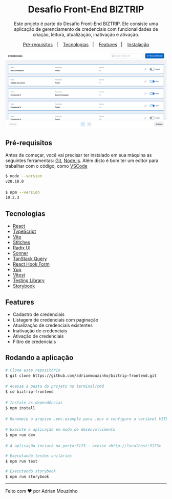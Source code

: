 <h1 align="center"> 
	Desafio Front-End BIZTRIP
</h1>

<p align="center">
  Este projeto é parte do Desafio Front-End BIZTRIP. Ele consiste uma aplicação de gerenciamento de credenciais com funcionalidades de criação, leitura, atualização, inativação e ativação.
</p>

<p align="center">
  <a href="#pre-requisitos">Pré-requisitos</a>&nbsp;&nbsp;&nbsp;|&nbsp;&nbsp;&nbsp;
  <a href="#tecnologias">Tecnologias</a>&nbsp;&nbsp;&nbsp;|&nbsp;&nbsp;&nbsp;
  <a href="#features">Features</a>&nbsp;&nbsp;&nbsp;|&nbsp;&nbsp;&nbsp;
  <a href="#rodando-a-aplicacao">Instalação</a>
</p>

<p align="center">
    <img alt="Biztrip Preview" title="Biztrip Preview" src=".github/biztrip-preview.png" />
</p>

<h2 id="pre-requisitos">Pré-requisitos</h2>

Antes de começar, você vai precisar ter instalado em sua máquina as seguintes ferramentas:
[Git](https://git-scm.com), [Node.js](https://nodejs.org/en/). 
Além disto é bom ter um editor para trabalhar com o código, como [VSCode](https://code.visualstudio.com/)

```bash
$ node --version
v20.10.0

$ npm --version
10.2.3
```

<h2 id="tecnologias">Tecnologias</h2>

- [React](https://react.dev/)
- [TypeScript](https://www.typescriptlang.org/)
- [Vite](https://vitejs.dev/guide/)
- [Stitches](https://stitches.dev/docs/introduction)
- [Radix UI](https://www.radix-ui.com/primitives/docs/overview/introduction)
- [Sonner](https://sonner.emilkowal.ski/getting-started)
- [TanStack Query](https://tanstack.com/query/latest/docs/framework/react/overview)
- [React Hook Form](https://www.react-hook-form.com/get-started/)
- [Yup](https://github.com/jquense/yup)
- [Vitest](https://vitest.dev/guide/)
- [Testing Library](https://testing-library.com/docs/)
- [Storybook](https://storybook.js.org/docs/get-started)

<h2 id="features">Features</h2>

- Cadastro de credenciais
- Listagem de credenciais com paginação
- Atualização de credenciais existentes
- Inativação de credenciais
- Ativação de credenciais
- Filtro de credenciais

<h2 id="rodando-a-aplicacao">Rodando a aplicação</h2>

```bash
# Clone este repositório
$ git clone https://github.com/adrianmouzinho/biztrip-frontend.git

# Acesse a pasta do projeto no terminal/cmd
$ cd biztrip-frontend

# Instale as dependências
$ npm install

# Renomeie o arquivo .env.example para .env e configure a variável VITE_API_URL com o endpoint da API

# Execute a aplicação em modo de desenvolvimento
$ npm run dev

# A aplicação inciará na porta:5173 - acesse <http://localhost:5173>
```

```bash
# Executando testes unitários
$ npm run test
```

```bash
# Executando storybook
$ npm run storybook
```

---

Feito com ❤️ por Adrian Mouzinho

